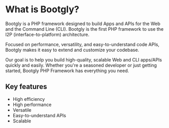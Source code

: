 # What is Bootgly?

Bootgly is a PHP framework designed to build Apps and APIs for the Web and the Command Line (CLI).
Bootgly is the first PHP framework to use the I2P (interface-to-platform) architecture.

Focused on performance, versatility, and easy-to-understand code APIs, Bootgly makes it easy to extend and customize your codebase.

Our goal is to help you build high-quality, scalable Web and CLI apps/APIs quickly and easily. Whether you're a seasoned developer or just getting started, Bootgly PHP Framework has everything you need.

## Key features

- High efficiency
- High performance
- Versatile
- Easy-to-understand APIs
- Scalable
